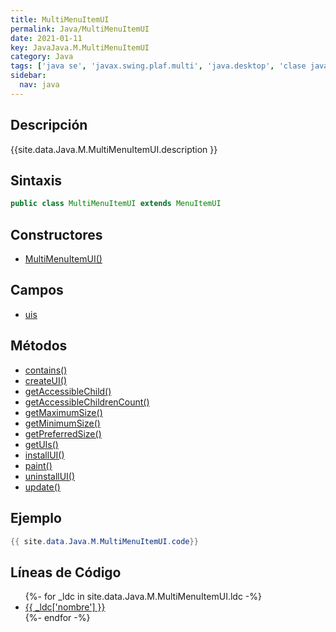 ```yaml
---
title: MultiMenuItemUI
permalink: Java/MultiMenuItemUI
date: 2021-01-11
key: JavaJava.M.MultiMenuItemUI
category: Java
tags: ['java se', 'javax.swing.plaf.multi', 'java.desktop', 'clase java', 'Java 1.0']
sidebar: 
  nav: java
---
```


## Descripción
{{site.data.Java.M.MultiMenuItemUI.description }}

## Sintaxis
~~~java
public class MultiMenuItemUI extends MenuItemUI
~~~

## Constructores
* [MultiMenuItemUI()](/Java/MultiMenuItemUI/MultiMenuItemUI/)

## Campos
* [uis](/Java/MultiMenuItemUI/uis)

## Métodos
* [contains()](/Java/MultiMenuItemUI/contains)
* [createUI()](/Java/MultiMenuItemUI/createUI)
* [getAccessibleChild()](/Java/MultiMenuItemUI/getAccessibleChild)
* [getAccessibleChildrenCount()](/Java/MultiMenuItemUI/getAccessibleChildrenCount)
* [getMaximumSize()](/Java/MultiMenuItemUI/getMaximumSize)
* [getMinimumSize()](/Java/MultiMenuItemUI/getMinimumSize)
* [getPreferredSize()](/Java/MultiMenuItemUI/getPreferredSize)
* [getUIs()](/Java/MultiMenuItemUI/getUIs)
* [installUI()](/Java/MultiMenuItemUI/installUI)
* [paint()](/Java/MultiMenuItemUI/paint)
* [uninstallUI()](/Java/MultiMenuItemUI/uninstallUI)
* [update()](/Java/MultiMenuItemUI/update)

## Ejemplo
~~~java
{{ site.data.Java.M.MultiMenuItemUI.code}}
~~~

## Líneas de Código
<ul>
{%- for _ldc in site.data.Java.M.MultiMenuItemUI.ldc -%}
   <li>
       <a href="{{_ldc['url'] }}">{{ _ldc['nombre'] }}</a>
   </li>
{%- endfor -%}
</ul>
